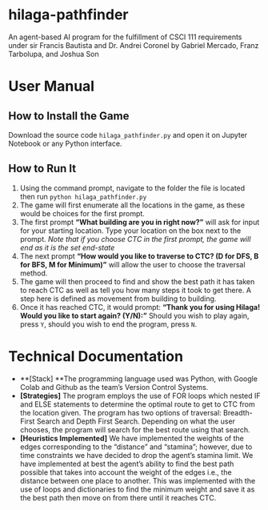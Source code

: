 # hilaga-pathfinder
An agent-based AI program for the fulfillment of CSCI 111 requirements under sir Francis Bautista and Dr. Andrei Coronel by Gabriel Mercado, Franz Tarbolupa, and Joshua Son	

# User Manual

## How to Install the Game
Download the source code ```hilaga_pathfinder.py``` and open it on Jupyter Notebook or any Python interface.

## How to Run It
1. Using the command prompt, navigate to the folder the file is located then run ```python hilaga_pathfinder.py```
2. The game will first enumerate all the locations in the game, as these would be choices for the first prompt.
3. The first prompt **“What building are you in right now?”** will ask for input for your starting location. Type your location on the box next to the prompt.
*Note that if you choose CTC in the first prompt, the game will end as it is the set end-state*
4. The next prompt **“How would you like to traverse to CTC? (D for DFS, B for BFS, M for Minimum)”** will allow the user to choose the traversal method.
5. The game will then proceed to find and show the best path it has taken to reach CTC as well as tell you how many steps it took to get there. A step here is defined as movement from building to building.
6. Once it has reached CTC, it would prompt: **“Thank you for using Hilaga! Would you like to start again? (Y/N):”** Should you wish to play again, press ```Y```, should you wish to end the program, press ```N```.

# Technical Documentation

* **[Stack] **The programming language used was Python, with Google Colab and Github as the team’s Version Control Systems.
* **[Strategies]** The program employs the use of FOR loops which nested IF and ELSE statements to determine the optimal route to get to CTC from the location given. The program has two options of traversal: Breadth-First Search and Depth First Search. Depending on what the user chooses, the program will search for the best route using that search. 
* **[Heuristics Implemented]** We have implemented the weights of the edges corresponding to the “distance” and “stamina”; however, due to time constraints we have decided to drop the agent’s stamina limit. We have implemented at best the agent’s ability to find the best path possible that takes into account the weight of the edges i.e., the distance between one place to another. This was implemented with the use of loops and dictionaries to find the minimum weight and save it as the best path then move on from there until it reaches CTC. 

